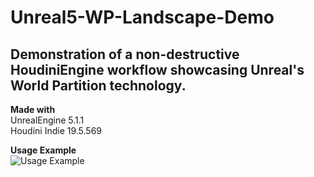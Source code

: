 # Unreal5-WP-Landscape-Demo
## Demonstration of a non-destructive HoudiniEngine workflow showcasing Unreal's World Partition technology.

**Made with**\
UnrealEngine 5.1.1\
Houdini Indie 19.5.569

**Usage Example**\
![Usage Example](attachments/Usage.gif)
